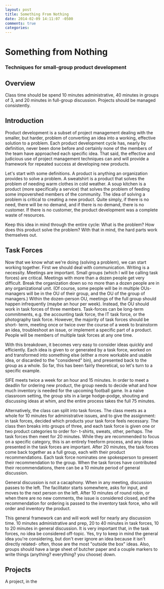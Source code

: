 ```yaml
---
layout: post
title: Something From Nothing
date: 2014-02-09 14:11:07 -0500
comments: true
categories: 
---
```


# Something from Nothing
### Techniques for small-group product development

## Overview

Class time should be spend 10 minutes administrative, 40 minutes in groups of 3,
and 20 minutes in full-group discussion. Projects should be managed
consistently.

## Introduction

Product development is a subset of project management dealing with the smaller,
but harder, problem of converting an idea into a working, effective solution to
a problem. Each product development cycle has, nearly by definition, never been
done before and certainly none of the members of the team have approached each
specific idea. That said, the effective and judicious use of project management
techniques can and will provide a framework for repeated success at developing
new products.

Let's start with some definitions. A product is anything an organization
provides to solve a problem. A sweatshirt is a product that solves the problem
of needing warm clothes in cold weather. A soup kitchen is a product (more
specifically a service) that solves the problem of feeding some impovershed
members of the community. The idea of solving a problem is critical to creating
a new product. Quite simply, if there is no need, there will be no demand, and
if there is no demand, there is no customer. If there is no customer, the
product development was a complete waste of resources.

Keep this idea in mind through the entire cycle: What is the problem? How does
this product solve the problem? With that in mind, the hard parts work
themselves out.

## Task Forces

Now that we know what we're doing (solving a problem), we can start working
together. First we should deal with communication. Writing is a necessity.
Meetings are important. Small groups (which I will be calling task forces) are
critical. Meetings with more than a dozen people get very difficult. Break the
organization down so no more than a dozen people are in any organizational unit.
(Of course, some people will be in multiple OUs- managers will be in the OU of
their group, and the OU of the group of managers.) Within the dozen-person OU,
meetings of the full group should happen infrequently (maybe an hour per week).
Instead, the OU should work in task forces of three members. Task-forces can be
long-term commitments, e.g. the accounting task force, the IT task force, or the
photography task force. However, the majority of task forces should be short-
term, meeting once or twice over the course of a week to brainstorm an idea,
troubleshoot an issue, or implement a specific part of a product. People will be
members of multiple task forces at any one time.

With this breakdown, it becomes very easy to consider ideas quickly and
efficiently. Each idea is given to or generated by a task force, worked on and
transformed into something else (either a more workable and usable idea, or
discarded to the "considered" bin), and presented back to the group as a whole.
So far, this has been fairly theoretical, so let's turn to a specific example.

SIFE meets twice a week for an hour and 15 minutes. In order to meet a deadlin
for ordering new product, the group needs to decide what and how much inventory
is needed for the upcoming football game. In a naive classroom setting, the
group sits in a large hodge-podge, shouting and discussing ideas at whim, and
the entire process takes the full 75 minutes.

Alternatively, the class can split into task forces. The class meets as a whole
for 10 minutes for administrative issues, and to give the assignment: in task
forces, decided which products your task force feels necessary. The class then
breaks into groups of three, and each task force is given one or two product
categories to order for- t-shirts, sweats, other, perhaps. The task forces then
meet for 20 minutes. While they are recommended to focus on a specific category,
this is an entirely freeform process, and any ideas presented in the task forces
are important. After 20 minutes, the task forces come back together as a full
group, each with their product recommendations. Each task force nominates one
spokesperson to present their recommendation to the group. When the task forces
have contributed their recommendations, there can be a 10 minute period of
general discussion.

General discussion is not a cacaphony. When in any meeting, discussion passes to
the left. The facilitator starts somewhere, asks for input, and moves to the
next person on the left. After 10 minutes of round robin, or when there are no
new comments, the issue is considered closed, and the recommendation for
ordering is passed to the inventory task force, who will order and inventory the
product.

This general framework can and will work well for nearly any discussion time. 10
minutes administrative and prep, 20 to 40 minutes in task forces, 10 to 20
minutes in general discussion. It is very important that, in the task forces, no
idea be considered off-topic. Yes, try to keep in mind the general idea you're
considering, but don't ever ignore an idea because it isn't directly related-
often, those are the most "outside the box" ideas. Also, groups should have a
large sheet of butcher paper and a couple markers to write things (anything?
everything? you choose) down.

## Projects

A project, in the


